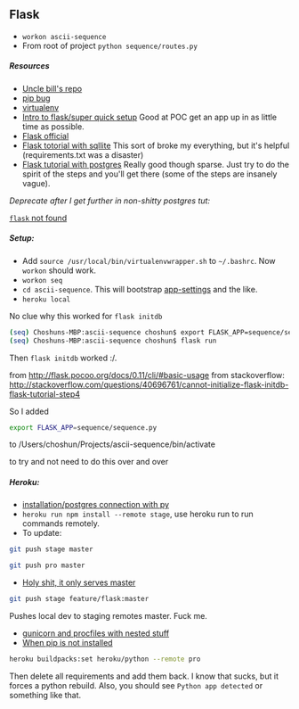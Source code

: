 ## Flask

* `workon ascii-sequence`
* From root of project `python sequence/routes.py`

##### Resources
* [Uncle bill's repo](https://github.com/bllfrnch/fvp)
* [pip bug](https://github.com/pypa/pip/issues/3165)
* [virtualenv](http://virtualenvwrapper.readthedocs.io/en/latest/install.html)
* [Intro to flask/super quick setup](https://code.tutsplus.com/tutorials/an-introduction-to-pythons-flask-framework--net-28822) Good at POC get an app up in as little time as possible.
* [Flask official](http://flask.pocoo.org/)
* [Flask totorial with sqllite](http://flask.pocoo.org/docs/0.12/tutorial/introduction/) This sort of broke my everything, but it's helpful (requirements.txt was a disaster)
* [Flask tutorial with postgres](https://realpython.com/blog/python/flask-by-example-part-2-postgres-sqlalchemy-and-alembic/) Really good though sparse. Just try to do the spirit of the steps and you'll get there (some of the steps are insanely vague).

*Deprecate after I get further in non-shitty postgres tut:*

[`flask` not found](https://github.com/pallets/flask/issues/1278)

##### Setup:
* Add `source /usr/local/bin/virtualenvwrapper.sh` to `~/.bashrc`. Now `workon` should work.
* `workon seq`
* `cd ascii-sequence`. This will bootstrap [app-settings](https://realpython.com/blog/python/flask-by-example-part-1-project-setup/) and the like. 
* `heroku local`

No clue why this worked for `flask initdb`
```sh
(seq) Choshuns-MBP:ascii-sequence choshun$ export FLASK_APP=sequence/sequence.py 
(seq) Choshuns-MBP:ascii-sequence choshun$ flask run
```
Then `flask initdb` worked :/.

from http://flask.pocoo.org/docs/0.11/cli/#basic-usage
from stackoverflow: http://stackoverflow.com/questions/40696761/cannot-initialize-flask-initdb-flask-tutorial-step4

So I added 
```sh 
export FLASK_APP=sequence/sequence.py
```
to
/Users/choshun/Projects/ascii-sequence/bin/activate

to try and not need to do this over and over

##### Heroku:
* [installation/postgres connection with py](https://devcenter.heroku.com/articles/heroku-postgresql#local-setup)
* `heroku run npm install --remote stage`, use heroku run to run commands remotely.
* To update:
```sh
git push stage master

git push pro master
```
* [Holy shit, it only serves master](https://devcenter.heroku.com/articles/multiple-environments#advanced-linking-local-branches-to-remote-apps)
```sh
git push stage feature/flask:master
```
Pushes local dev to staging remotes master. Fuck me.
* [gunicorn and procfiles with nested stuff](http://stackoverflow.com/questions/16416172/how-can-i-modify-procfile-to-run-gunicorn-process-in-a-non-standard-folder-on-he)
* [When pip is not installed](https://github.com/heroku/heroku-buildpack-python)
```sh
heroku buildpacks:set heroku/python --remote pro
```
Then delete all requirements and add them back. I know that sucks, but it forces a python rebuild.
Also, you should see `Python app detected` or something like that.